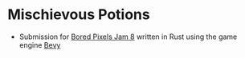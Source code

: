 # Mischievous Potions

* Submission for [Bored Pixels Jam 8][jam] written in Rust using the game engine [Bevy][bevy]

[jam]: https://itch.io/jam/bored-pixels-jam-8
[bevy]: https://bevyengine.org/
